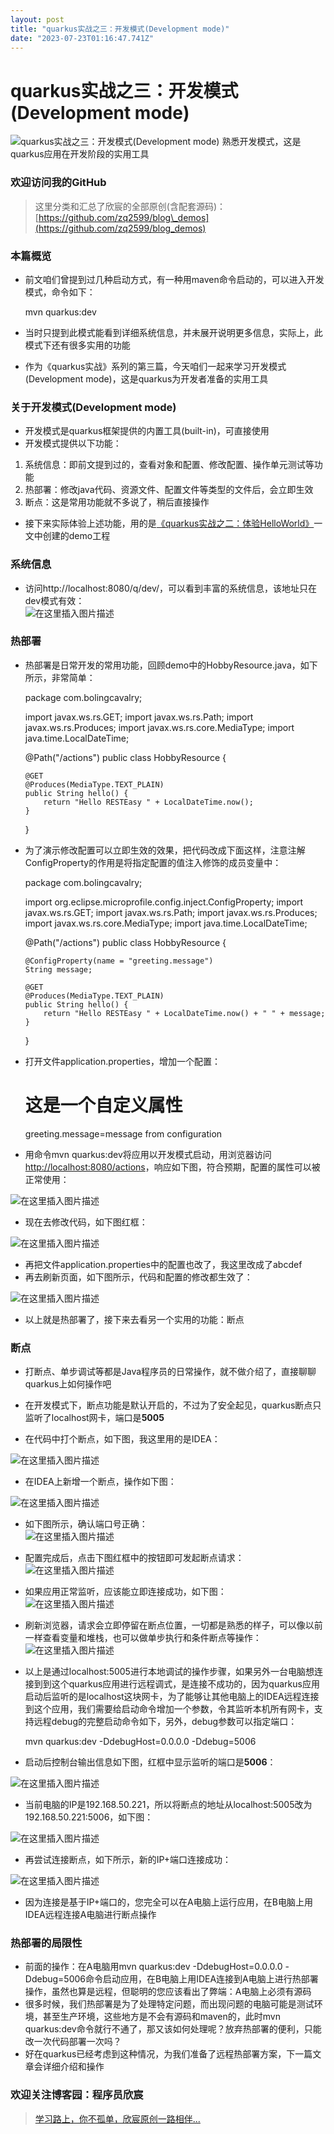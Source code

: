 ```yaml
---
layout: post
title: "quarkus实战之三：开发模式(Development mode)"
date: "2023-07-23T01:16:47.741Z"
---
```

quarkus实战之三：开发模式(Development mode)
==================================

![quarkus实战之三：开发模式(Development mode)](https://img2023.cnblogs.com/blog/485422/202307/485422-20230720080400413-1919498805.png) 熟悉开发模式，这是quarkus应用在开发阶段的实用工具

### 欢迎访问我的GitHub

> 这里分类和汇总了欣宸的全部原创(含配套源码)：[https://github.com/zq2599/blog\_demos](https://github.com/zq2599/blog_demos)

### 本篇概览

*   前文咱们曾提到过几种启动方式，有一种用maven命令启动的，可以进入开发模式，命令如下：

    mvn quarkus:dev
    

*   当时只提到此模式能看到详细系统信息，并未展开说明更多信息，实际上，此模式下还有很多实用的功能
*   作为《quarkus实战》系列的第三篇，今天咱们一起来学习开发模式(Development mode)，这是quarkus为开发者准备的实用工具

### 关于开发模式(Development mode)

*   开发模式是quarkus框架提供的内置工具(built-in)，可直接使用
*   开发模式提供以下功能：

1.  系统信息：即前文提到过的，查看对象和配置、修改配置、操作单元测试等功能
2.  热部署：修改java代码、资源文件、配置文件等类型的文件后，会立即生效
3.  断点：这是常用功能就不多说了，稍后直接操作

*   接下来实际体验上述功能，用的是[《quarkus实战之二：体验HelloWorld》](https://www.cnblogs.com/bolingcavalry/p/17567289.html)一文中创建的demo工程

### 系统信息

*   访问http://localhost:8080/q/dev/，可以看到丰富的系统信息，该地址只在dev模式有效：  
    ![在这里插入图片描述](https://img2023.cnblogs.com/blog/485422/202307/485422-20230720080255036-1777344552.png)

### 热部署

*   热部署是日常开发的常用功能，回顾demo中的HobbyResource.java，如下所示，非常简单：

    package com.bolingcavalry;
    
    import javax.ws.rs.GET;
    import javax.ws.rs.Path;
    import javax.ws.rs.Produces;
    import javax.ws.rs.core.MediaType;
    import java.time.LocalDateTime;
    
    @Path("/actions")
    public class HobbyResource {
    
        @GET
        @Produces(MediaType.TEXT_PLAIN)
        public String hello() {
            return "Hello RESTEasy " + LocalDateTime.now();
        }
    }
    

*   为了演示修改配置可以立即生效的效果，把代码改成下面这样，注意注解ConfigProperty的作用是将指定配置的值注入修饰的成员变量中：

    package com.bolingcavalry;
    
    import org.eclipse.microprofile.config.inject.ConfigProperty;
    import javax.ws.rs.GET;
    import javax.ws.rs.Path;
    import javax.ws.rs.Produces;
    import javax.ws.rs.core.MediaType;
    import java.time.LocalDateTime;
    
    @Path("/actions")
    public class HobbyResource {
    
        @ConfigProperty(name = "greeting.message")
        String message;
    
        @GET
        @Produces(MediaType.TEXT_PLAIN)
        public String hello() {
            return "Hello RESTEasy " + LocalDateTime.now() + " " + message;
        }
    }
    

*   打开文件application.properties，增加一个配置：

    # 这是一个自定义属性
    greeting.message=message from configuration
    

*   用命令mvn quarkus:dev将应用以开发模式启动，用浏览器访问[http://localhost:8080/actions](http://localhost:8080/actions)，响应如下图，符合预期，配置的属性可以被正常使用：

![在这里插入图片描述](https://img2023.cnblogs.com/blog/485422/202307/485422-20230720080254990-1089274334.png)

*   现在去修改代码，如下图红框：

![在这里插入图片描述](https://img2023.cnblogs.com/blog/485422/202307/485422-20230720080254963-1505321016.png)

*   再把文件application.properties中的配置也改了，我这里改成了abcdef
*   再去刷新页面，如下图所示，代码和配置的修改都生效了：

![在这里插入图片描述](https://img2023.cnblogs.com/blog/485422/202307/485422-20230720080255009-1522704764.png)

*   以上就是热部署了，接下来去看另一个实用的功能：断点

### 断点

*   打断点、单步调试等都是Java程序员的日常操作，就不做介绍了，直接聊聊quarkus上如何操作吧
    
*   在开发模式下，断点功能是默认开启的，不过为了安全起见，quarkus断点只监听了localhost网卡，端口是**5005**
    
*   在代码中打个断点，如下图，我这里用的是IDEA：
    

![在这里插入图片描述](https://img2023.cnblogs.com/blog/485422/202307/485422-20230720080255233-1479585840.png)

*   在IDEA上新增一个断点，操作如下图：

![在这里插入图片描述](https://img2023.cnblogs.com/blog/485422/202307/485422-20230720080255003-1833540249.png)

*   如下图所示，确认端口号正确：  
    ![在这里插入图片描述](https://img2023.cnblogs.com/blog/485422/202307/485422-20230720080255119-397200507.png)
    
*   配置完成后，点击下图红框中的按钮即可发起断点请求：  
    ![在这里插入图片描述](https://img2023.cnblogs.com/blog/485422/202307/485422-20230720080254983-441252160.png)
    
*   如果应用正常监听，应该能立即连接成功，如下图：  
    ![在这里插入图片描述](https://img2023.cnblogs.com/blog/485422/202307/485422-20230720080255013-22037477.png)
    
*   刷新浏览器，请求会立即停留在断点位置，一切都是熟悉的样子，可以像以前一样查看变量和堆栈，也可以做单步执行和条件断点等操作：  
    ![在这里插入图片描述](https://img2023.cnblogs.com/blog/485422/202307/485422-20230720080255190-1779849911.png)
    
*   以上是通过localhost:5005进行本地调试的操作步骤，如果另外一台电脑想连接到到这个quarkus应用进行远程调式，是连接不成功的，因为quarkus应用启动后监听的是localhost这块网卡，为了能够让其他电脑上的IDEA远程连接到这个应用，我们需要给启动命令增加一个参数，令其监听本机所有网卡，支持远程debug的完整启动命令如下，另外，debug参数可以指定端口：
    

     mvn quarkus:dev -DdebugHost=0.0.0.0 -Ddebug=5006
    

*   启动后控制台输出信息如下图，红框中显示监听的端口是**5006**：

![在这里插入图片描述](https://img2023.cnblogs.com/blog/485422/202307/485422-20230720080255236-1098658945.png)

*   当前电脑的IP是192.168.50.221，所以将断点的地址从localhost:5005改为192.168.50.221:5006，如下图：

![在这里插入图片描述](https://img2023.cnblogs.com/blog/485422/202307/485422-20230720080255011-281172821.png)

*   再尝试连接断点，如下所示，新的IP+端口连接成功：

![在这里插入图片描述](https://img2023.cnblogs.com/blog/485422/202307/485422-20230720080255139-119461216.png)

*   因为连接是基于IP+端口的，您完全可以在A电脑上运行应用，在B电脑上用IDEA远程连接A电脑进行断点操作

### 热部署的局限性

*   前面的操作：在A电脑用mvn quarkus:dev -DdebugHost=0.0.0.0 -Ddebug=5006命令启动应用，在B电脑上用IDEA连接到A电脑上进行热部署操作，虽然也算是远程，但聪明的您应该看出了弊端：A电脑上必须有源码
*   很多时候，我们热部署是为了处理特定问题，而出现问题的电脑可能是测试环境，甚至生产环境，这些地方是不会有源码和maven的，此时mvn quarkus:dev命令就行不通了，那又该如何处理呢？放弃热部署的便利，只能改一次代码部署一次吗？
*   好在quarkus已经考虑到这种情况，为我们准备了远程热部署方案，下一篇文章会详细介绍和操作

### 欢迎关注博客园：程序员欣宸

> [学习路上，你不孤单，欣宸原创一路相伴...](https://www.cnblogs.com/bolingcavalry/)